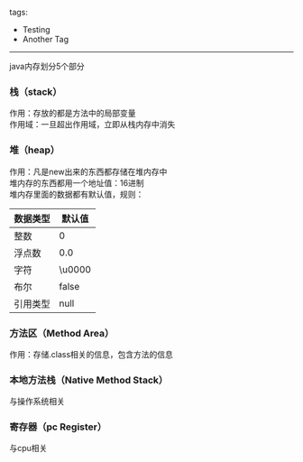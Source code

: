 tags:
  - Testing                   
  - Another Tag               
---
java内存划分5个部分
### 栈（stack）
作用：存放的都是方法中的局部变量  
作用域：一旦超出作用域，立即从栈内存中消失
### 堆（heap）
作用：凡是new出来的东西都存储在堆内存中  
堆内存的东西都用一个地址值：16进制  
堆内存里面的数据都有默认值，规则：  

数据类型 | 默认值
---|---
整数 | 0
浮点数| 0.0
字符|\u0000
布尔|false
引用类型|null  

###  方法区（Method Area）
作用：存储.class相关的信息，包含方法的信息  
### 本地方法栈（Native Method Stack）
与操作系统相关  
### 寄存器（pc Register）
与cpu相关  
